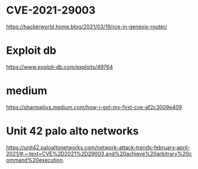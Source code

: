 # CVE-2021-29003
https://hackerworld.home.blog/2021/03/19/rce-in-genexis-router/

# Exploit db 
https://www.exploit-db.com/exploits/49764

# medium 
https://sharmajijvs.medium.com/how-i-got-my-first-cve-af2c3009e409

# Unit 42 palo alto networks
https://unit42.paloaltonetworks.com/network-attack-trends-february-april-2021/#:~:text=CVE%2D2021%2D29003,and%20achieve%20arbitrary%20command%20execution.
